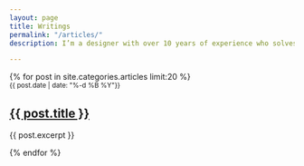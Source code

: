 ```yaml
---
layout: page
title: Writings
permalink: "/articles/"
description: I’m a designer with over 10 years of experience who solves challenges through design thinking and these are my thoughts on various subjects.

---
```

<div>
{% for post in site.categories.articles limit:20 %}
        <article class="selected-article--card">
          <div class="selected-article--content">
            <span class="date"><small>{{ post.date | date: "%-d %B %Y"}}</small></span>
            <h2><a class="color-change" href="{{ post.url }}">{{ post.title }}</a></h2>
            <p>{{ post.excerpt }}</p>
          </div>
      </article>
{% endfor %}
</div>

